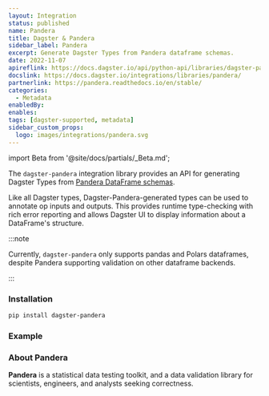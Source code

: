 ```yaml
---
layout: Integration
status: published
name: Pandera
title: Dagster & Pandera
sidebar_label: Pandera
excerpt: Generate Dagster Types from Pandera dataframe schemas.
date: 2022-11-07
apireflink: https://docs.dagster.io/api/python-api/libraries/dagster-pandera
docslink: https://docs.dagster.io/integrations/libraries/pandera/
partnerlink: https://pandera.readthedocs.io/en/stable/
categories:
  - Metadata
enabledBy:
enables:
tags: [dagster-supported, metadata]
sidebar_custom_props:
  logo: images/integrations/pandera.svg
---
```


import Beta from '@site/docs/partials/\_Beta.md';

<Beta />

The `dagster-pandera` integration library provides an API for generating Dagster Types from [Pandera DataFrame schemas](https://pandera.readthedocs.io/en/stable/dataframe_schemas.html).

Like all Dagster types, Dagster-Pandera-generated types can be used to annotate op inputs and outputs. This provides runtime type-checking with rich error reporting and allows Dagster UI to display information about a DataFrame's structure.

:::note

Currently, `dagster-pandera` only supports pandas and Polars dataframes, despite Pandera supporting validation on other dataframe backends.

:::

### Installation

```bash
pip install dagster-pandera
```

### Example

<CodeExample path="docs_snippets/docs_snippets/integrations/pandera.py" language="python" />

### About Pandera

**Pandera** is a statistical data testing toolkit, and a data validation library for scientists, engineers, and analysts seeking correctness.
